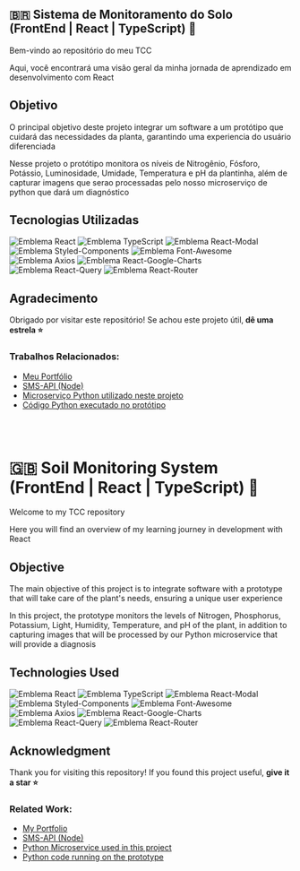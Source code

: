 ## 🇧🇷 Sistema de Monitoramento do Solo (FrontEnd | React | TypeScript) 🌱

<p>Bem-vindo ao repositório do meu TCC</p>
<p>Aqui, você encontrará uma visão geral da minha jornada de aprendizado em desenvolvimento com React</p>

<h2>Objetivo</h2>

<p>O principal objetivo deste projeto integrar um software a um protótipo que cuidará das necessidades da planta, garantindo uma experiencia do usuário diferenciada</p>
<p>Nesse projeto o protótipo monitora os níveis de Nitrogênio, Fósforo, Potássio, Luminosidade, Umidade, Temperatura e pH da plantinha, além de capturar imagens que serao processadas pelo nosso microserviço de python que dará um diagnóstico</p>

<h2>Tecnologias Utilizadas</h2>

![Emblema React](https://img.shields.io/badge/React-61DAFB?logo=react&logoColor=black)
![Emblema TypeScript](https://img.shields.io/badge/TypeScript-3178C6?logo=typescript&logoColor=white)
![Emblema React-Modal](https://img.shields.io/badge/React--Modal-61DAFB?logo=react&logoColor=black)
![Emblema Styled-Components](https://img.shields.io/badge/Styled--Components-DB7093?logo=styled-components&logoColor=white)
![Emblema Font-Awesome](https://img.shields.io/badge/Font--Awesome-339AF0?logo=font-awesome&logoColor=white)
![Emblema Axios](https://img.shields.io/badge/Axios-5A29E4?logo=axios&logoColor=white)
![Emblema React-Google-Charts](https://img.shields.io/badge/React--Google--Charts-34A853?logo=google&logoColor=white)
![Emblema React-Query](https://img.shields.io/badge/React--Query-FF4154?logo=react-query&logoColor=white)
![Emblema React-Router](https://img.shields.io/badge/React--Router-CA4245?logo=react-router&logoColor=white)

<h2>Agradecimento</h2>

<p>Obrigado por visitar este repositório! Se achou este projeto útil,<strong> dê uma estrela ⭐</strong></p>

<h3>Trabalhos Relacionados:</h3>

<ul>
  <li><a href="https://devneemiasvieira.com">Meu Portfólio</a></li>
  <li><a href="https://neemiasvieira.github.io/DriveExperience/">SMS-API (Node)</a></li>
  <li><a href="https://api-driver-experience.vercel.app/">Microserviço Python utilizado neste projeto</a></li>
  <li><a href="https://api-driver-experience.vercel.app/">Código Python executado no protótipo</a></li>
</ul>

<br>
<br>
<h1> 🇬🇧 Soil Monitoring System (FrontEnd | React | TypeScript) 🌱 </h1>

<p>Welcome to my TCC repository</p>
<p>Here you will find an overview of my learning journey in development with React</p>

<h2>Objective</h2>

<p>The main objective of this project is to integrate software with a prototype that will take care of the plant's needs, ensuring a unique user experience</p>
<p>In this project, the prototype monitors the levels of Nitrogen, Phosphorus, Potassium, Light, Humidity, Temperature, and pH of the plant, in addition to capturing images that will be processed by our Python microservice that will provide a diagnosis</p>

<h2>Technologies Used</h2>

![Emblema React](https://img.shields.io/badge/React-61DAFB?logo=react&logoColor=black)
![Emblema TypeScript](https://img.shields.io/badge/TypeScript-3178C6?logo=typescript&logoColor=white)
![Emblema React-Modal](https://img.shields.io/badge/React--Modal-61DAFB?logo=react&logoColor=black)
![Emblema Styled-Components](https://img.shields.io/badge/Styled--Components-DB7093?logo=styled-components&logoColor=white)
![Emblema Font-Awesome](https://img.shields.io/badge/Font--Awesome-339AF0?logo=font-awesome&logoColor=white)
![Emblema Axios](https://img.shields.io/badge/Axios-5A29E4?logo=axios&logoColor=white)
![Emblema React-Google-Charts](https://img.shields.io/badge/React--Google--Charts-34A853?logo=google&logoColor=white)
![Emblema React-Query](https://img.shields.io/badge/React--Query-FF4154?logo=react-query&logoColor=white)
![Emblema React-Router](https://img.shields.io/badge/React--Router-CA4245?logo=react-router&logoColor=white)

<h2>Acknowledgment</h2>

<p>Thank you for visiting this repository! If you found this project useful, <strong>give it a star ⭐</strong></p>

<h3>Related Work:</h3>

<ul>
  <li><a href="https://devneemiasvieira.com">My Portfolio</a></li>
  <li><a href="https://neemiasvieira.github.io/DriveExperience/">SMS-API (Node)</a></li>
  <li><a href="https://api-driver-experience.vercel.app/">Python Microservice used in this project</a></li>
  <li><a href="https://api-driver-experience.vercel.app/">Python code running on the prototype</a></li>
</ul>
